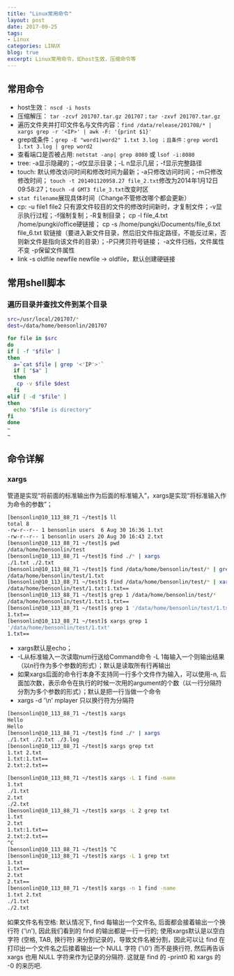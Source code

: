 ```yaml
---
title: "Linux常用命令"
layout: post
date: 2017-09-25
tags:
- Linux
categories: LINUX
blog: true
excerpt: Linux常用命令，如host生效，压缩命令等
---
```


## 常用命令

- host生效： `nscd -i hosts`
- 压缩解压： `tar -zcvf 201707.tar.gz 201707；tar -zxvf 201707.tar.gz`
- 遍历文件夹并打印文件名与文件内容：`find /data/release/201708/* | xargs grep -r '<IP>' | awk -F: '{print $1}'`
- grep或条件：`grep -E "word1|word2" 1.txt 3.log ；且条件：grep word1 1.txt 3.log | grep word2`
- 查看端口是否被占用: `netstat -anp| grep 8080` 或 `lsof -i:8080`
- tree: -a显示隐藏的；-d仅显示目录；-L n显示几层；-f显示完整路径
- touch: 默认修改访问时间和修改时间为最新；-a只修改访问时间；-m只修改修改时间；
  `touch -t 201401120958.27 file_2.txt`修改为2014年1月12日 09:58:27；`touch -d GMT3 file_3.txt`改变时区
- `stat filename`展现具体时间（Change不管修改哪个都会更新）
- cp: -u file1 file2 只有源文件较目的文件的修改时间新时，才复制文件；-v显示执行过程；-f强制复制；-R复制目录；
  cp -l file_4.txt /home/pungki/office硬链接；
  cp -s /home/pungki/Documents/file_6.txt file_6.txt 软链接（要进入新文件目录，然后旧文件指定路径，不能反过来，否则新文件是指向该文件的目录）；-P只拷贝符号链接；
  -a文件归档，文件属性不变
  -p保留文件属性
- link -s oldfile newfile newfile -> oldfile，默认创建硬链接


## 常用shell脚本

### 遍历目录并查找文件到某个目录

```bash
src=/usr/local/201707/*
dest=/data/home/bensonlin/201707

for file in $src
do
if [ -f "$file" ]
then
  a=`cat $file | grep '<'IP'>'`
  if [ "$a" ]
  then
   cp -v $file $dest
  fi
elif [ -d "$file" ]
then
  echo "$file is directory"  
fi
done
~
~
```


## 命令详解

### xargs

管道是实现“将前面的标准输出作为后面的标准输入”，xargs是实现“将标准输入作为命令的参数”；


```bash
[bensonlin@10_113_88_71 ~/test]$ ll
total 8
-rw-r--r-- 1 bensonlin users  6 Aug 30 16:36 1.txt
-rw-r--r-- 1 bensonlin users 20 Aug 30 16:43 2.txt
[bensonlin@10_113_88_71 ~/test]$ pwd  
/data/home/bensonlin/test
[bensonlin@10_113_88_71 ~/test]$ find ./* | xargs 
./1.txt ./2.txt
[bensonlin@10_113_88_71 ~/test]$ find /data/home/bensonlin/test/* | grep 1    
/data/home/bensonlin/test/1.txt
[bensonlin@10_113_88_71 ~/test]$ find /data/home/bensonlin/test/* | xargs grep 1
/data/home/bensonlin/test/1.txt:1.txt==
[bensonlin@10_113_88_71 ~/test]$ grep 1 /data/home/bensonlin/test/* 
/data/home/bensonlin/test/1.txt:1.txt==
[bensonlin@10_113_88_71 ~/test]$ grep 1 '/data/home/bensonlin/test/1.txt' 
1.txt==
[bensonlin@10_113_88_71 ~/test]$ xargs grep 1
'/data/home/bensonlin/test/1.txt' 
1.txt==
```

- xargs默认是echo；
- -L从标准输入一次读取num行送给Command命令 -L 1每输入一个则输出结果（以n行作为多个参数的形式）；默认是读取所有行再输出
- 如果xargs后面的命令行本身不支持同一行多个文件作为输入，可以使用-n, 后面加次数，表示命令在执行的时候一次用的argument的个数（以一行分隔符分割为多个参数的形式）；默认是把一行当做一个命令
- xargs -d '\n' mplayer 只以换行符为分隔符

```bash
[bensonlin@10_113_88_71 ~/test]$ xargs
Hello
Hello
[bensonlin@10_113_88_71 ~/test]$ find ./* | xargs 
./1.txt ./2.txt ./3.log
[bensonlin@10_113_88_71 ~/test]$ xargs grep txt   
1.txt 2.txt
1.txt:1.txt==
2.txt:2.txt==

[bensonlin@10_113_88_71 ~/test]$ xargs -L 1 find -name
1.txt
./1.txt
2.txt
./2.txt
[bensonlin@10_113_88_71 ~/test]$ xargs -L 2 grep txt
1.txt
2.txt
1.txt:1.txt==
2.txt:2.txt==
^C
[bensonlin@10_113_88_71 ~/test]$ ^C
[bensonlin@10_113_88_71 ~/test]$ xargs -L 1 grep txt
1.txt
1.txt==
2.txt
2.txt==
[bensonlin@10_113_88_71 ~/test]$ xargs -n 1 find -name
1.txt 2.txt
./1.txt
./2.txt
```

如果文件名有空格:
默认情况下, find 每输出一个文件名, 后面都会接着输出一个换行符 ('\n'), 因此我们看到的 find 的输出都是一行一行的;
使用xargs默认是以空白字符 (空格, TAB, 换行符) 来分割记录的，导致文件名被分割，因此可以让 find 在打印出一个文件名之后接着输出一个 NULL 字符 ('\0') 而不是换行符, 然后再告诉 xargs 也用 NULL 字符来作为记录的分隔符. 这就是 find 的 -print0 和 xargs 的 -0 的来历吧.
```bash
```


